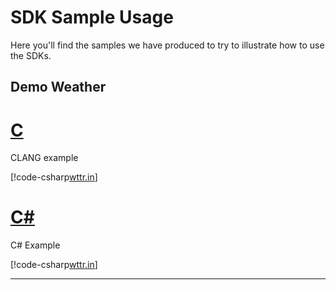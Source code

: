 # SDK Sample Usage

Here you'll find the samples we have produced to try to illustrate how to use the SDKs.

## Demo Weather

# [C](#tab/clang)

CLANG example

[!code-csharp[wttr.in](../aggregatedSources/clang_example/sample_wttr.c)]

# [C#](#tab/csharp)

C# Example

[!code-csharp[wttr.in](../aggregatedSources/csharp_example/Program.cs)]

***